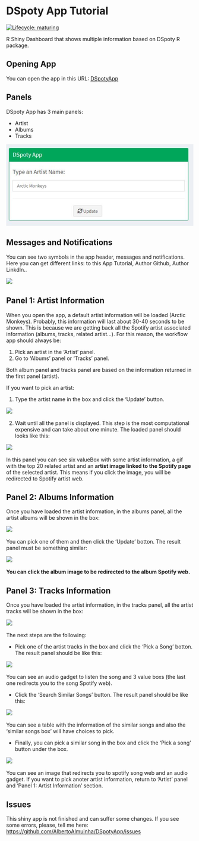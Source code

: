 
# DSpoty App Tutorial

[![Lifecycle:
maturing](https://img.shields.io/badge/lifecycle-maturing-blue.svg)](https://www.tidyverse.org/lifecycle/#maturing)

R Shiny Dashboard that shows multiple information based on DSpoty R
package.

## Opening App

You can open the app in this URL:
[DSpotyApp](https://albertoalmuinha.shinyapps.io/DSpotyApp/)

## Panels

DSpoty App has 3 main panels:

  - Artist
  - Albums
  - Tracks

![](https://github.com/AlbertoAlmuinha/DSpotyApp/blob/master/Images/artist_box.JPG)<!-- -->

## Messages and Notifications

You can see two symbols in the app header, messages and notifications.
Here you can get different links: to this App Tutorial, Author Github,
Author LinkdIn..

![](C:/Users/albgonzal/Documents/Desarrollo%20R/DSpotyDashboard/Documentation/Images/symbols.JPG)<!-- -->

## Panel 1: Artist Information

When you open the app, a default artist information will be loaded
(Arctic Monkeys). Probably, this information will last about 30-40
seconds to be shown. This is because we are getting back all the Spotify
artist associated information (albums, tracks, related artist…). For
this reason, the workflow app should always be:

1.  Pick an artist in the ‘Artist’ panel.
2.  Go to ‘Albums’ panel or ‘Tracks’ panel.

Both album panel and tracks panel are based on the information returned
in the first panel (artist).

If you want to pick an artist:

1.  Type the artist name in the box and click the ‘Update’ button.

![](C:/Users/albgonzal/Documents/Desarrollo%20R/DSpotyDashboard/Documentation/Images/artist_box.JPG)<!-- -->

2.  Wait until all the panel is displayed. This step is the most
    computational expensive and can take about one minute. The loaded
    panel should looks like this:

![](C:/Users/albgonzal/Documents/Desarrollo%20R/DSpotyDashboard/Documentation/Images/artist_panel.JPG)<!-- -->

In this panel you can see six valueBox with some artist information, a
gif with the top 20 related artist and an **artist image linked to the
Spotify page** of the selected artist. This means if you click the
image, you will be redirected to Spotify artist web.

## Panel 2: Albums Information

Once you have loaded the artist information, in the albums panel, all
the artist albums will be shown in the box:

![](C:/Users/albgonzal/Documents/Desarrollo%20R/DSpotyDashboard/Documentation/Images/album_box.JPG)<!-- -->

You can pick one of them and then click the ‘Update’ botton. The result
panel must be something similar:

![](C:/Users/albgonzal/Documents/Desarrollo%20R/DSpotyDashboard/Documentation/Images/album_panel.JPG)<!-- -->

**You can click the album image to be redirected to the album Spotify
web.**

## Panel 3: Tracks Information

Once you have loaded the artist information, in the tracks panel, all
the artist tracks will be shown in the box:

![](C:/Users/albgonzal/Documents/Desarrollo%20R/DSpotyDashboard/Documentation/Images/track_box.JPG)<!-- -->

The next steps are the following:

  - Pick one of the artist tracks in the box and click the ‘Pick a Song’
    botton. The result panel should be like this:

![](C:/Users/albgonzal/Documents/Desarrollo%20R/DSpotyDashboard/Documentation/Images/track_1.JPG)<!-- -->

You can see an audio gadget to listen the song and 3 value boxs (the
last one redirects you to the song Spotify web).

  - Click the ‘Search Similar Songs’ button. The result panel should be
    like this:

![](C:/Users/albgonzal/Documents/Desarrollo%20R/DSpotyDashboard/Documentation/Images/track_2.JPG)<!-- -->

You can see a table with the information of the similar songs and also
the ‘similar songs box’ will have choices to pick.

  - Finally, you can pick a similar song in the box and click the ‘Pick
    a song’ button under the box.

![](C:/Users/albgonzal/Documents/Desarrollo%20R/DSpotyDashboard/Documentation/Images/track_3.JPG)<!-- -->

You can see an image that redirects you to spotify song web and an audio
gadget. If you want to pick anoter artist information, return to
‘Artist’ panel and ‘Panel 1: Artist Information’ section.

## Issues

This shiny app is not finished and can suffer some changes. If you see
some errors, please, tell me here:
<https://github.com/AlbertoAlmuinha/DSpotyApp/issues>
